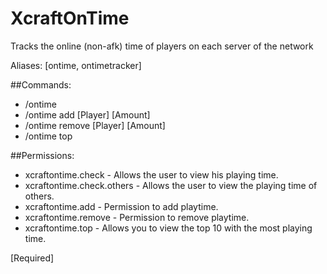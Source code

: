 # XcraftOnTime
Tracks the online (non-afk) time of players on each server of the network

Aliases: [ontime, ontimetracker]

##Commands:
- /ontime <Player>
- /ontime add [Player] [Amount]
- /ontime remove [Player] [Amount]
- /ontime top

##Permissions:
- xcraftontime.check - Allows the user to view his playing time.
- xcraftontime.check.others - Allows the user to view the playing time of others.
- xcraftontime.add - Permission to add playtime.
- xcraftontime.remove - Permission to remove playtime.
- xcraftontime.top - Allows you to view the top 10 with the most playing time.


<Optinal> [Required]
